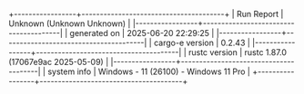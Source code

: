 +-----------------+---------------------------------------+
| Run Report      | Unknown (Unknown Unknown)             |
|-----------------+---------------------------------------|
| generated on    | 2025-06-20 22:29:25                   |
|-----------------+---------------------------------------|
| cargo-e version | 0.2.43                                |
|-----------------+---------------------------------------|
| rustc version   | rustc 1.87.0 (17067e9ac 2025-05-09)   |
|-----------------+---------------------------------------|
| system info     | Windows - 11 (26100) - Windows 11 Pro |
+-----------------+---------------------------------------+


